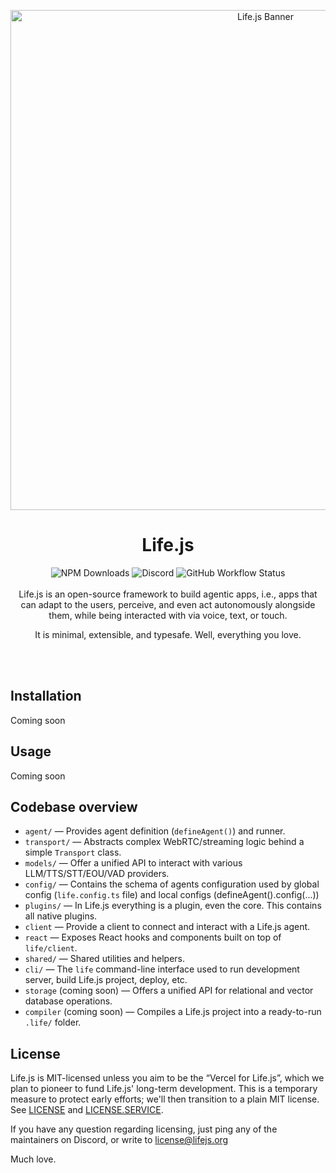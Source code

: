 <p align="center">
    <img width=800" src="../../banner.png" alt="Life.js Banner">
</p>


<h1 align="center">Life.js</h1>

<div align="center">
    <img alt="NPM Downloads" src="https://img.shields.io/npm/d18m/life?logo=npm&logoColor=%23fff&labelColor=CB3837&color=862323&label=downloads">
    <img alt="Discord" src="https://img.shields.io/discord/1387488553511948399?logo=discord&logoColor=%23fff&label=community&labelColor=%235865F2&color=1225ED">
    <img alt="GitHub Workflow Status" src="https://img.shields.io/github/actions/workflow/status/lifejs/lifejs/release.yml?label=build">
</div>

<br/> 

<div align="center">
Life.js is an open-source framework to build agentic apps, i.e., apps that can adapt to the users, perceive, and even act autonomously alongside them, while being interacted with via voice, text, or touch.

It is minimal, extensible, and typesafe. Well, everything you love.
</div>
<br>
<br>


## Installation
Coming soon


## Usage
Coming soon

## Codebase overview
- `agent/` — Provides agent definition (`defineAgent()`) and runner.
- `transport/` — Abstracts complex WebRTC/streaming logic behind a simple `Transport` class.
- `models/` — Offer a unified API to interact with various LLM/TTS/STT/EOU/VAD providers.
- `config/` — Contains the schema of agents configuration used by global config (`life.config.ts` file) and local configs (defineAgent().config(...))
- `plugins/` — In Life.js everything is a plugin, even the core. This contains all native plugins.
- `client` — Provide a client to connect and interact with a Life.js agent.
- `react` — Exposes React hooks and components built on top of `life/client`.
- `shared/` — Shared utilities and helpers.
- `cli/` — The `life` command-line interface used to run development server, build Life.js project, deploy, etc.
- `storage` (coming soon) — Offers a unified API for relational and vector database operations.
- `compiler` (coming soon) — Compiles a Life.js project into a ready-to-run `.life/` folder.


## License
Life.js is MIT-licensed unless you aim to be the “Vercel for Life.js”, which we plan to pioneer to fund Life.js' long-term development. This is a temporary measure to protect early efforts; we'll then transition to a plain MIT license. See [LICENSE](./LICENSE) and [LICENSE.SERVICE](./LICENSE.SERVICES).

If you have any question regarding licensing, just ping any of the maintainers on Discord, or write to license@lifejs.org

Much love.